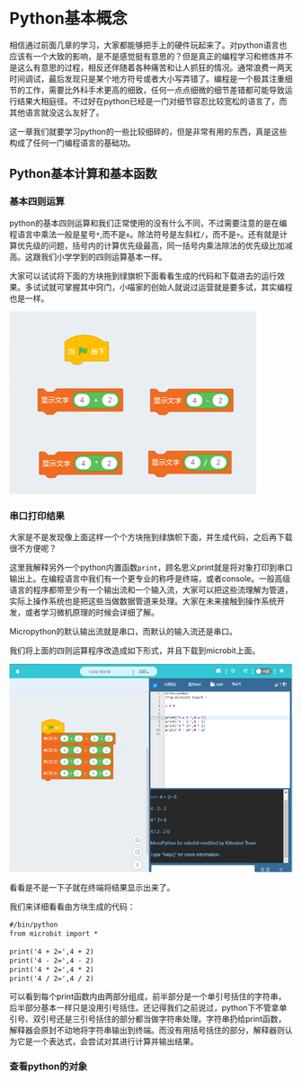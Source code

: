 # Python基本概念

相信通过前面几章的学习，大家都能够把手上的硬件玩起来了。对python语言也应该有一个大致的影响，是不是感觉挺有意思的？但是真正的编程学习和修炼并不是这么有意思的过程，相反还伴随着各种痛苦和让人抓狂的情况。通常浪费一两天时间调试，最后发现只是某个地方符号或者大小写弄错了。编程是一个极其注重细节的工作，需要比外科手术更高的细致，任何一点点细微的细节差错都可能导致运行结果大相庭径。不过好在python已经是一门对细节容忍比较宽松的语言了，而其他语言就没这么友好了。

这一章我们就要学习python的一些比较细碎的，但是非常有用的东西，真是这些构成了任何一门编程语言的基础功。

## Python基本计算和基本函数

### 基本四则运算

python的基本四则运算和我们正常使用的没有什么不同，不过需要注意的是在编程语言中乘法一般是星号`*`,而不是`x`。除法符号是左斜杠`/`，而不是`÷`。还有就是计算优先级的问题，括号内的计算优先级最高，同一括号内乘法除法的优先级比加减高。这跟我们小学学到的四则运算基本一样。

大家可以试试将下面的方块拖到绿旗帜下面看看生成的代码和下载进去的运行效果。多试试就可掌握其中窍门，小喵家的创始人就说过运营就是要多试，其实编程也是一样。

![](./images/c5_01.png)


### 串口打印结果

大家是不是发现像上面这样一个个方块拖到绿旗帜下面，并生成代码，之后再下载很不方便呢？

这里我解释另外一个python内置函数`print`，顾名思义print就是将对象打印到串口输出上。在编程语言中我们有一个更专业的称呼是终端，或者console。一般高级语言的程序都带至少有一个输出流和一个输入流，大家可以把这些流理解为管道，实际上操作系统也是把这些当做数据管道来处理。大家在未来接触到操作系统开发，或者学习微机原理的时候会详细了解。

Micropython的默认输出流就是串口，而默认的输入流还是串口。

我们将上面的四则运算程序改造成如下形式，并且下载到microbit上面。

![](./images/c5_02.png)

看看是不是一下子就在终端将结果显示出来了。

我们来详细看看由方块生成的代码：

	#/bin/python
	from microbit import *
	
	print('4 + 2=',4 + 2)
	print('4 - 2=',4 - 2)
	print('4 * 2=',4 * 2)
	print('4 / 2=',4 / 2)

可以看到每个print函数内由两部分组成，前半部分是一个单引号括住的字符串，后半部分基本一样只是没用引号括住。还记得我们之前说过，python下不管拿单引号、双引号还是三引号括住的部分都当做字符串处理。字符串扔给print函数，解释器会原封不动地将字符串输出到终端。而没有用括号括住的部分，解释器则认为它是一个表达式，会尝试对其进行计算并输出结果。

### 查看python的对象


